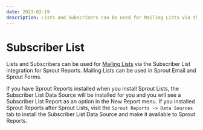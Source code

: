 ```yaml
---
date: 2023-02-19
description: Lists and Subscribers can be used for Mailing Lists via the Subscriber List integration for Sprout Reports.
---
```


# Subscriber List

Lists and Subscribers can be used for [Mailing Lists](../data-studio/mailing-lists.md) via the Subscriber List integration for Sprout Reports. Mailing Lists can be used in Sprout Email and Sprout Forms.

If you have Sprout Reports installed when you install Sprout Lists, the Subscriber List Data Source will be installed for you and you will see a Subscriber List Report as an option in the New Report menu. If you installed Sprout Reports after Sprout Lists, visit the `Sprout Reports -> Data Sources` tab to install the Subscriber List Data Source and make it available to Sprout Reports. 

